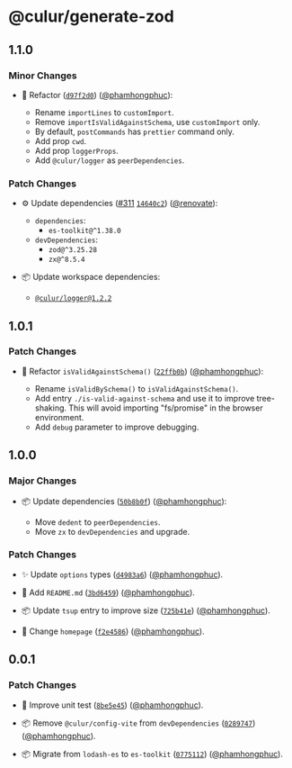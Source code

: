 # @culur/generate-zod

## 1.1.0

### Minor Changes

- 🔨 Refactor ([`d97f2d0`](https://github.com/culur/culur/commit/d97f2d0ca85ba106f145b9d3e1b521cf3ca401c4)) ([@phamhongphuc](https://github.com/phamhongphuc)):

  - Rename `importLines` to `customImport`.
  - Remove `importIsValidAgainstSchema`, use `customImport` only.
  - By default, `postCommands` has `prettier` command only.
  - Add prop `cwd`.
  - Add prop `loggerProps`.
  - Add `@culur/logger` as `peerDependencies`.

### Patch Changes

- ⚙️ Update dependencies ([#311](https://github.com/culur/culur/pull/311) [`14640c2`](https://github.com/culur/culur/commit/14640c2b0b84e2f52ca7556c50043418d8dfcd45)) ([@renovate](https://github.com/apps/renovate)):

  - `dependencies`:
    - `es-toolkit@^1.38.0`
  - `devDependencies`:
    - `zod@^3.25.28`
    - `zx@^8.5.4`

- 📦 Update workspace dependencies:
  - [`@culur/logger@1.2.2`](https://github.com/culur/culur/tree/main/packages/logger#readme)

## 1.0.1

### Patch Changes

- 🔨 Refactor `isValidAgainstSchema()` ([`22ffb0b`](https://github.com/culur/culur/commit/22ffb0b6cb5d1d26d4638fa47e76c818f6ba9b14)) ([@phamhongphuc](https://github.com/phamhongphuc)):

  - Rename `isValidBySchema()` to `isValidAgainstSchema()`.
  - Add entry `./is-valid-against-schema` and use it to improve tree-shaking. This will avoid importing "fs/promise" in the browser environment.
  - Add `debug` parameter to improve debugging.

## 1.0.0

### Major Changes

- 📦 Update dependencies ([`50b8b0f`](https://github.com/culur/culur/commit/50b8b0f7972c921c86c88a8b2b7a3d291bfb0a4a)) ([@phamhongphuc](https://github.com/phamhongphuc)):

  - Move `dedent` to `peerDependencies`.
  - Move `zx` to `devDependencies` and upgrade.

### Patch Changes

- ✨ Update `options` types ([`d4983a6`](https://github.com/culur/culur/commit/d4983a6313f3fee34e120fb2ad480ef4f31312e0)) ([@phamhongphuc](https://github.com/phamhongphuc)).

- 📝 Add `README.md` ([`3bd6459`](https://github.com/culur/culur/commit/3bd6459d9484862efa137f4a072be66834f0665c)) ([@phamhongphuc](https://github.com/phamhongphuc)).

- 📦 Update `tsup` entry to improve size ([`725b41e`](https://github.com/culur/culur/commit/725b41ece53848a0135540d7cb4c5e617fabec89)) ([@phamhongphuc](https://github.com/phamhongphuc)).

- 📝 Change `homepage` ([`f2e4586`](https://github.com/culur/culur/commit/f2e45865408899b9e6c22d4826ffa2dd34d1bc96)) ([@phamhongphuc](https://github.com/phamhongphuc)).

## 0.0.1

### Patch Changes

- 🚨 Improve unit test ([`8be5e45`](https://github.com/culur/culur/commit/8be5e45d50da5c85fead7df94365d32f786f31bb)) ([@phamhongphuc](https://github.com/phamhongphuc)).

- 📦 Remove `@culur/config-vite` from `devDependencies` ([`0289747`](https://github.com/culur/culur/commit/02897471b2b06f5330428fc1247158afb7365cc4)) ([@phamhongphuc](https://github.com/phamhongphuc)).

- 📦 Migrate from `lodash-es` to `es-toolkit` ([`0775112`](https://github.com/culur/culur/commit/07751126f036ad60fe5cc594c4a4474af04e2d00)) ([@phamhongphuc](https://github.com/phamhongphuc)).
